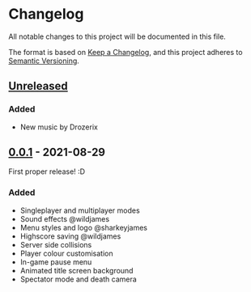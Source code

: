 # Changelog
All notable changes to this project will be documented in this file.

The format is based on [Keep a Changelog](https://keepachangelog.com/en/1.0.0/),
and this project adheres to [Semantic Versioning](https://semver.org/spec/v2.0.0.html).

<!--
Types of changes:
  Added - for new features.
  Changed - for changes in existing functionality.
  Deprecated - for soon-to-be removed features.
  Removed - for now removed features.
  Fixed - for any bug fixes.
  Security - in case of vulnerabilities.
-->

## [Unreleased]

### Added
- New music by Drozerix

## [0.0.1] - 2021-08-29
First proper release! :D
### Added
- Singleplayer and multiplayer modes
- Sound effects @wildjames
- Menu styles and logo @sharkeyjames
- Highscore saving @wildjames
- Server side collisions
- Player colour customisation
- In-game pause menu
- Animated title screen background
- Spectator mode and death camera

[Unreleased]: https://github.com/Jibbajabbafic/Flappy-Race/compare/v0.0.1...HEAD
[0.0.1]: https://github.com/Jibbajabbafic/Flappy-Race/releases/tag/v0.0.1